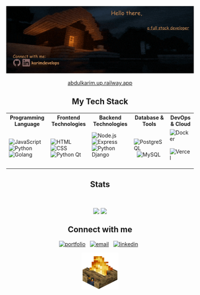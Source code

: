 <div align=center>
<img src=assets/intro.gif alt="intro">

<p>
<a href="https://abdulkarim.up.railway.app/">abdulkarim.up.railway.app</a>
</p>

<h2>My Tech Stack</h2>

 <table>
   <tr>
     <th>Programming Language</th>
     <th>Frontend Technologies</th>
     <th>Backend Technologies</th>
     <th>Database & Tools</th>
     <th>DevOps & Cloud</th>
   </tr>
   <tr>
     <td>
        <img src="https://cdn.jsdelivr.net/gh/devicons/devicon/icons/javascript/javascript-original.svg" alt="JavaScript" width="40" height="40"/> &nbsp;
        <img src="https://cdn.jsdelivr.net/gh/devicons/devicon/icons/python/python-original.svg" alt="Python" width="40" height="40"/> &nbsp;
        <img src="https://cdn.jsdelivr.net/gh/devicons/devicon@latest/icons/go/go-original-wordmark.svg" alt="Golang" width="40" height="40"/> &nbsp;
     </td>     
     <td>
        <img src="https://cdn.jsdelivr.net/gh/devicons/devicon/icons/html5/html5-original.svg" alt="HTML" width="40" height="40"/> &nbsp;
        <img src="https://cdn.jsdelivr.net/gh/devicons/devicon/icons/css3/css3-original.svg" alt="CSS" width="40" height="40"/> &nbsp;
        <img src="https://cdn.jsdelivr.net/gh/devicons/devicon@latest/icons/qt/qt-original.svg" alt="Python Qt" width="40" height="40"/> &nbsp;
     </td>     
     <td>
        <img src="https://cdn.jsdelivr.net/gh/devicons/devicon/icons/nodejs/nodejs-original.svg" alt="Node.js" width="40" height="40"/> &nbsp;
        <img src="https://cdn.jsdelivr.net/gh/devicons/devicon/icons/express/express-original.svg" alt="Express" width="40" height="40"/> &nbsp;
        <img src="https://cdn.jsdelivr.net/gh/devicons/devicon@latest/icons/django/django-plain.svg" alt="Python Django" width="40" height="40"/> &nbsp;
     </td>     
     <td>
        <img src="https://cdn.jsdelivr.net/gh/devicons/devicon/icons/postgresql/postgresql-original.svg" alt="PostgreSQL" width="40" height="40"/> &nbsp;
        <img src="https://cdn.jsdelivr.net/gh/devicons/devicon/icons/mysql/mysql-original.svg" alt="MySQL" width="40" height="40"/> &nbsp;
     </td>     
     <td>
        <img src="https://cdn.jsdelivr.net/gh/devicons/devicon/icons/docker/docker-original.svg" alt="Docker" width="40" height="40"/> &nbsp;
        <img src="https://cdn.jsdelivr.net/gh/devicons/devicon/icons/vercel/vercel-original.svg" alt="Vercel" width="40" height="40"/> &nbsp;
    </td>
   </tr>
 </table>

<div align=center>
 <h2>Stats</h2> 
<br/>
 
  [<img height=180 align="center" margin-right="20px" src="https://gt-stats-theta.vercel.app/api?username=karimdevelops&theme=calm_pink" />](https://github.com/anuraghazra/github-readme-stats)
  [<img height=180 align="center" src="https://gt-stats-theta.vercel.app/api/top-langs?username=karimdevelops&layout=compact&langs_count=6&card_width=320&theme=calm_pink" />](https://github.com/anuraghazra/github-readme-stats)

</div>
<h2>Connect with me</h2>

[<img src="https://img.shields.io/badge/portfolio-%23853bce?style=for-the-badge&link=https%3A%2F%2Fabdulkarim.up.railway.app%2F" alt="portfolio" />](https://abdulkarim.up.railway.app/) &nbsp;
[<img src="https://img.shields.io/badge/Email-%23c71610?style=for-the-badge&link=mailto%3Akarim.develops%40gmail.com" alt="email" />](mailto:karim.develops@gmail.com) &nbsp;
[<img src="https://img.shields.io/badge/linkedin-%230077B5?style=for-the-badge&link=https%3A%2F%2Fwww.linkedin.com%2Fin%2Fkarimdevelops%2F" alt="linkedin" />](https://www.linkedin.com/in/karimdevelops/) &nbsp;

<img height="100" width="100" src="assets/outro.gif" alt="campfire-gif">
</div>
